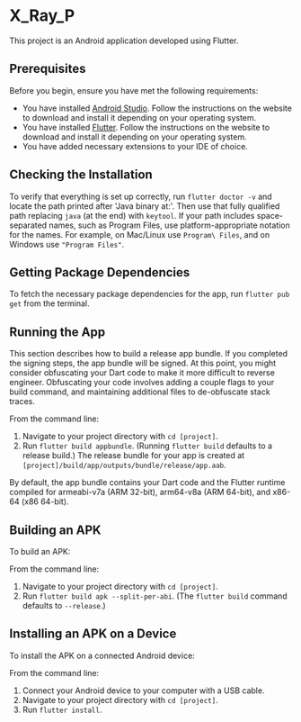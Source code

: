 # X_Ray_P

This project is an Android application developed using Flutter. 

## Prerequisites

Before you begin, ensure you have met the following requirements:

- You have installed [Android Studio](https://developer.android.com/studio/install). Follow the instructions on the website to download and install it depending on your operating system.
- You have installed [Flutter](https://docs.flutter.dev/get-started/install). Follow the instructions on the website to download and install it depending on your operating system.
- You have added necessary extensions to your IDE of choice.

## Checking the Installation

To verify that everything is set up correctly, run `flutter doctor -v` and locate the path printed after 'Java binary at:'. Then use that fully qualified path replacing `java` (at the end) with `keytool`. If your path includes space-separated names, such as Program Files, use platform-appropriate notation for the names. For example, on Mac/Linux use `Program\ Files`, and on Windows use `"Program Files"`.

## Getting Package Dependencies

To fetch the necessary package dependencies for the app, run `flutter pub get` from the terminal.

## Running the App

This section describes how to build a release app bundle. If you completed the signing steps, the app bundle will be signed. At this point, you might consider obfuscating your Dart code to make it more difficult to reverse engineer. Obfuscating your code involves adding a couple flags to your build command, and maintaining additional files to de-obfuscate stack traces.

From the command line:

1. Navigate to your project directory with `cd [project]`.
2. Run `flutter build appbundle`. (Running `flutter build` defaults to a release build.) The release bundle for your app is created at `[project]/build/app/outputs/bundle/release/app.aab`.

By default, the app bundle contains your Dart code and the Flutter runtime compiled for armeabi-v7a (ARM 32-bit), arm64-v8a (ARM 64-bit), and x86-64 (x86 64-bit).

## Building an APK

To build an APK:

From the command line:

1. Navigate to your project directory with `cd [project]`.
2. Run `flutter build apk --split-per-abi`. (The `flutter build` command defaults to `--release`.)

## Installing an APK on a Device

To install the APK on a connected Android device:

From the command line:

1. Connect your Android device to your computer with a USB cable.
2. Navigate to your project directory with `cd [project]`.
3. Run `flutter install`.